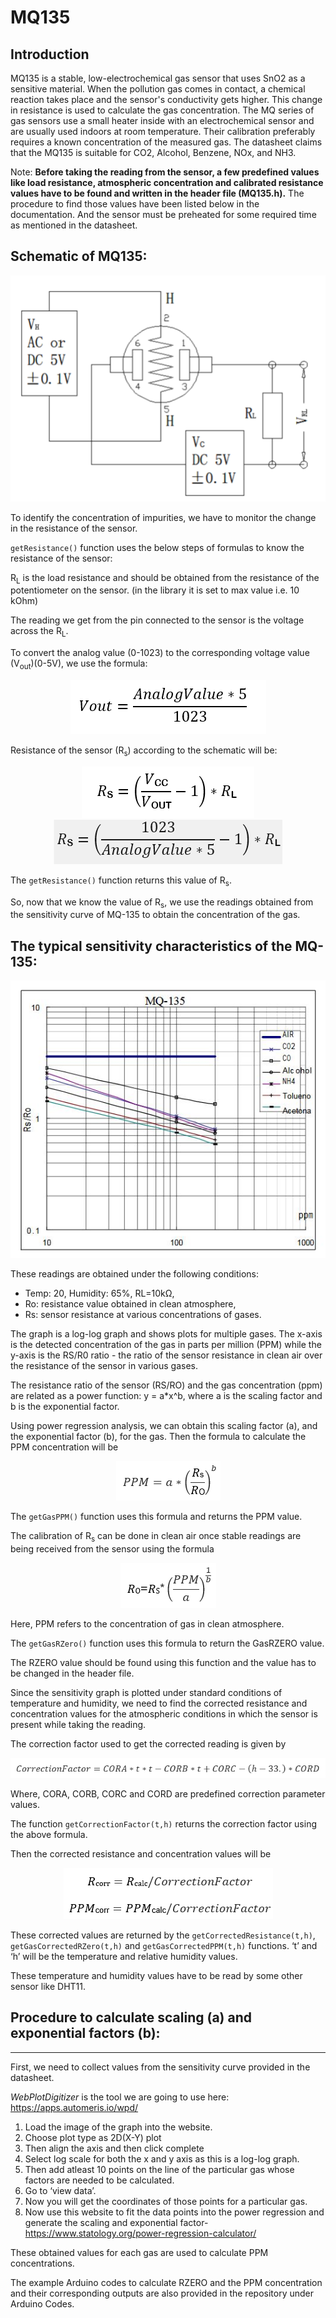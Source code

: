 # **MQ135**
## **Introduction**

MQ135 is a stable, low-electrochemical gas sensor that uses SnO2 as a sensitive material. When the pollution gas comes in contact, a chemical reaction takes place and the sensor's conductivity gets higher. This change in resistance is used to calculate the gas concentration. The MQ series of gas sensors use a small heater inside with an electrochemical sensor and are usually used indoors at room temperature. Their calibration preferably requires a known concentration of the measured gas. The datasheet claims that the MQ135 is suitable for CO2, Alcohol, Benzene, NOx, and NH3.

Note: **Before taking the reading from the sensor, a few predefined values like load resistance, atmospheric concentration and calibrated resistance values have to be found and written in the header file (MQ135.h).** The procedure to find those values have been listed below in the documentation. And the sensor must be preheated for some required time as mentioned in the datasheet.

## **Schematic of MQ135:**

<div align="center">
    <img src="Images/Schematic.png">
</div>

To identify the concentration of impurities, we have to monitor the change in the resistance of the sensor. 

`getResistance()` function uses the below steps of formulas to know the resistance of the sensor:

R<sub>L</sub> is the load resistance and should be obtained from the resistance of the potentiometer on the sensor. (in the library it is set to max value i.e. 10 kOhm)

The reading we get from the pin connected to the sensor is the voltage across the R<sub>L</sub>.

To convert the analog value (0-1023) to the corresponding voltage value (V<sub>out</sub>)(0-5V), we use the formula:

<div align="center">
    <img src="Images/Formula_1.png">
</div>

Resistance of the sensor (R<sub>s</sub>) according to the schematic will be:

<div align="center">
    <img src="Images/Formula_2.png">
</div>

<div align="center">
    <img src="Images/Formula_3.png">
</div>

The `getResistance()` function returns this value of R<sub>s</sub>.

So, now that we know the value of R<sub>s</sub>, we use the readings obtained from the sensitivity curve of MQ-135 to obtain the concentration of the gas.

## **The typical sensitivity characteristics of the MQ-135:**

![](Images/Sensitivity_Graph.jpeg)

These readings are obtained under the following conditions:

- Temp: 20, Humidity: 65%, RL=10kΩ,
- Ro: resistance value obtained in clean atmosphere,
- Rs: sensor resistance at various concentrations of gases. 

The graph is a log-log graph and shows plots for multiple gases. The x-axis is the detected concentration of the gas in parts per million (PPM) while the y-axis is the RS/R0 ratio - the ratio of the sensor resistance in clean air over the resistance of the sensor in various gases.

The resistance ratio of the sensor (RS/RO) and the gas concentration (ppm) are related as a power function: y = a\*x^b, where a is the scaling factor and b is the exponential factor.

Using power regression analysis, we can obtain this scaling factor (a), and the exponential factor (b), for the gas. Then the formula to calculate the PPM concentration will be

<div align="center">
    <img src="Images/Formula_4.png">
</div>

The `getGasPPM()` function uses this formula and returns the PPM value.

The calibration of R<sub>s</sub> can be done in clean air once stable readings are being received from the sensor using the formula

<div align="center">
    <img src="Images/Formula_5.png">
</div>

Here, PPM refers to the concentration of gas in clean atmosphere.

The `getGasRZero()` function uses this formula to return the GasRZERO value.

The RZERO value should be found using this function and the value has to be changed in the header file.

Since the sensitivity graph is plotted under standard conditions of temperature and humidity, we need to find the corrected resistance and concentration values for the atmospheric conditions in which the sensor is present while taking the reading. 

The correction factor used to get the corrected reading is given by

<div align="center">
    <img src="Images/Formula_6.png">
</div>

Where, CORA, CORB, CORC and CORD are predefined correction parameter values.

The function `getCorrectionFactor(t,h)` returns the correction factor using the above formula.

Then the corrected resistance and concentration values will be

<div align="center">
    <img src="Images/Formula_7.png">
</div>

These corrected values are returned by the `getCorrectedResistance(t,h)`, `getGasCorrectedRZero(t,h)` and `getGasCorrectedPPM(t,h)` functions. ‘t’ and ‘h’ will be the temperature and relative humidity values.

These temperature and humidity values have to be read by some other sensor like DHT11.

## **Procedure to calculate scaling (a) and exponential factors (b):**
---

First, we need to collect values from the sensitivity curve provided in the datasheet.

*WebPlotDigitizer* is the tool we are going to use here: <https://apps.automeris.io/wpd/>

1) Load the image of the graph into the website. 
1) Choose plot type as 2D(X-Y) plot 
1) Then align the axis and then click complete
1) Select log scale for both the x and y axis as this is a log-log graph.
1) Then add atleast 10 points on the line of the particular gas whose factors are needed to be calculated. 
1) Go to ‘view data’.
1) Now you will get the coordinates of those points for a particular gas. 
1) Now use this website to fit the data points into the power regression and generate the scaling and exponential factor-<https://www.statology.org/power-regression-calculator/>

These obtained values for each gas are used to calculate PPM concentrations.

The example Arduino codes to calculate RZERO and the PPM concentration and their corresponding outputs are also provided in the repository under Arduino Codes.
